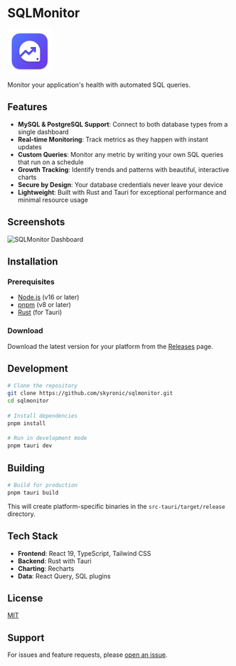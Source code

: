 # SQLMonitor

<img src="app-icon.png" alt="SQLMonitor Logo" width="100" />

Monitor your application's health with automated SQL queries.

## Features

- **MySQL & PostgreSQL Support**: Connect to both database types from a single dashboard
- **Real-time Monitoring**: Track metrics as they happen with instant updates
- **Custom Queries**: Monitor any metric by writing your own SQL queries that run on a schedule
- **Growth Tracking**: Identify trends and patterns with beautiful, interactive charts
- **Secure by Design**: Your database credentials never leave your device
- **Lightweight**: Built with Rust and Tauri for exceptional performance and minimal resource usage

## Screenshots

![SQLMonitor Dashboard](path/to/screenshot.png)

## Installation

### Prerequisites

- [Node.js](https://nodejs.org/) (v16 or later)
- [pnpm](https://pnpm.io/) (v8 or later)
- [Rust](https://www.rust-lang.org/tools/install) (for Tauri)

### Download

Download the latest version for your platform from the [Releases](https://github.com/skyronic/sqlmonitor/releases) page.

## Development

```bash
# Clone the repository
git clone https://github.com/skyronic/sqlmonitor.git
cd sqlmonitor

# Install dependencies
pnpm install

# Run in development mode
pnpm tauri dev
```

## Building

```bash
# Build for production
pnpm tauri build
```

This will create platform-specific binaries in the `src-tauri/target/release` directory.

## Tech Stack

- **Frontend**: React 19, TypeScript, Tailwind CSS
- **Backend**: Rust with Tauri
- **Charting**: Recharts
- **Data**: React Query, SQL plugins

## License

[MIT](LICENSE)

## Support

For issues and feature requests, please [open an issue](https://github.com/skyronic/sqlmonitor/issues).
